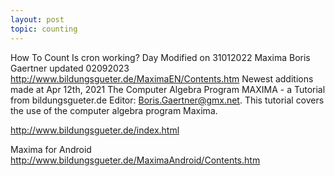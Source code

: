 ```yaml
---
layout: post
topic: counting
---
```


How To Count
Is cron working?
Day 
Modified on 31012022
Maxima Boris Gaertner updated 02092023
http://www.bildungsgueter.de/MaximaEN/Contents.htm
Newest additions made at Apr 12th, 2021
The Computer Algebra Program MAXIMA - a Tutorial from bildungsgueter.de
Editor: Boris.Gaertner@gmx.net. This tutorial covers the use of the computer algebra program Maxima.

http://www.bildungsgueter.de/index.html

Maxima for Android
http://www.bildungsgueter.de/MaximaAndroid/Contents.htm